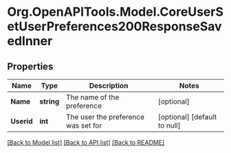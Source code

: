# Org.OpenAPITools.Model.CoreUserSetUserPreferences200ResponseSavedInner

## Properties

Name | Type | Description | Notes
------------ | ------------- | ------------- | -------------
**Name** | **string** | The name of the preference | [optional] 
**Userid** | **int** | The user the preference was set for | [optional] [default to null]

[[Back to Model list]](../README.md#documentation-for-models) [[Back to API list]](../README.md#documentation-for-api-endpoints) [[Back to README]](../README.md)

